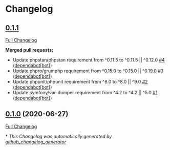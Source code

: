 # Changelog

## [0.1.1](https://github.com/antidot-framework/message-queue/tree/HEAD)

[Full Changelog](https://github.com/antidot-framework/message-queue/compare/0.1.0...HEAD)

**Merged pull requests:**

- Update phpstan/phpstan requirement from ^0.11.5 to ^0.11.5 || ^0.12.0 [\#4](https://github.com/antidot-framework/message-queue/pull/4) ([dependabot[bot]](https://github.com/apps/dependabot))
- Update phpro/grumphp requirement from ^0.15.0 to ^0.15.0 || ^0.19.0 [\#3](https://github.com/antidot-framework/message-queue/pull/3) ([dependabot[bot]](https://github.com/apps/dependabot))
- Update phpunit/phpunit requirement from ^8.0 to ^8.0 || ^9.0 [\#2](https://github.com/antidot-framework/message-queue/pull/2) ([dependabot[bot]](https://github.com/apps/dependabot))
- Update symfony/var-dumper requirement from ^4.2 to ^4.2 || ^5.0 [\#1](https://github.com/antidot-framework/message-queue/pull/1) ([dependabot[bot]](https://github.com/apps/dependabot))

## [0.1.0](https://github.com/antidot-framework/message-queue/tree/0.1.0) (2020-06-27)

[Full Changelog](https://github.com/antidot-framework/message-queue/compare/fd0a9d4ac07b938911b35a92c5e42b9ced27353e...0.1.0)



\* *This Changelog was automatically generated by [github_changelog_generator](https://github.com/github-changelog-generator/github-changelog-generator)*
